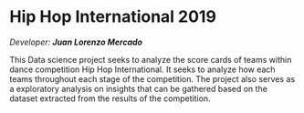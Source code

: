 # Hip Hop International 2019
*Developer: **Juan Lorenzo Mercado***

This Data science project seeks to analyze the score cards of teams within dance competition Hip Hop International. It seeks to analyze how each teams throughout each stage of the competition. The project also serves as a exploratory analysis on insights that can be gathered based on the dataset extracted from the results of the competition.
